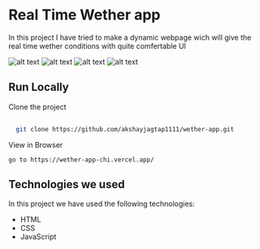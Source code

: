 
# Real Time Wether app



In this project I have tried to make a dynamic webpage wich will give the real time wether conditions with quite comfertable UI 

![alt text](https://github.com/akshayjagtap1111/wether-app/blob/main/screenshots/wt_home.png.png?raw=true)
![alt text](https://github.com/akshayjagtap1111/wether-app/blob/main/screenshots/wt_home1.png?raw=true)
![alt text](https://github.com/akshayjagtap1111/wether-app/blob/main/screenshots/wt_hr3.png?raw=true)
![alt text](https://github.com/akshayjagtap1111/wether-app/blob/main/screenshots/wt_hrs.png?raw=true)


## Run Locally

Clone the project

```bash
 
  git clone https://github.com/akshayjagtap1111/wether-app.git
```


View in Browser
```
go to https://wether-app-chi.vercel.app/
```

## Technologies we used

In this project we have used the following technologies:

- HTML
- CSS
- JavaScript

